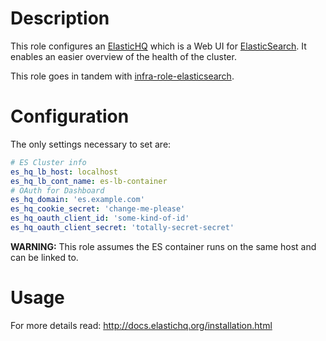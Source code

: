 # Description

This role configures an [ElasticHQ](https://github.com/ElasticHQ/elasticsearch-HQ) which is a Web UI for [ElasticSearch](https://www.elastic.co/guide/en/elasticsearch/reference/6.3/index.html).
It enables an easier overview of the health of the cluster.

This role goes in tandem with [infra-role-elasticsearch](https://github.com/status-im/infra-role-elasticsearch).

# Configuration

The only settings necessary to set are:
```yaml
# ES Cluster info
es_hq_lb_host: localhost
es_hq_lb_cont_name: es-lb-container
# OAuth for Dashboard
es_hq_domain: 'es.example.com'
es_hq_cookie_secret: 'change-me-please'
es_hq_oauth_client_id: 'some-kind-of-id'
es_hq_oauth_client_secret: 'totally-secret-secret'
```

__WARNING:__ This role assumes the ES container runs on the same host and can be linked to.

# Usage

For more details read:
http://docs.elastichq.org/installation.html
